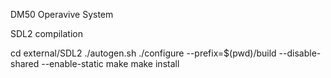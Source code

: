 DM50 Operavive System

SDL2 compilation

cd external/SDL2
./autogen.sh
./configure --prefix=$(pwd)/build --disable-shared --enable-static
make
make install
